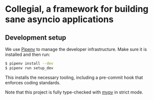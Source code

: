 # Collegial, a framework for building sane asyncio applications

## Development setup

We use [Pipenv][] to manage the developer infrastructure. Make sure it is installed and then run:

```sh
$ pipenv install --dev
$ pipenv run setup_dev
```

This installs the necessary tooling, including a pre-commit hook that enforces coding standards.

Note that this project is fully type-checked with [mypy][] in strict mode.

[Pipenv]: https://pipenv.readthedocs.io/en/latest/
[mypy]: http://www.mypy-lang.org/
